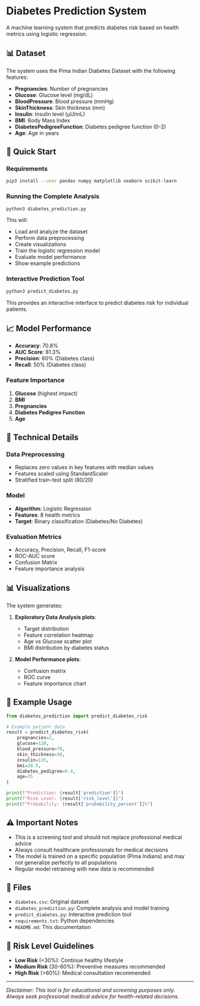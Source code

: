 # Diabetes Prediction System

A machine learning system that predicts diabetes risk based on health metrics using logistic regression.

## 📊 Dataset

The system uses the Pima Indian Diabetes Dataset with the following features:
- **Pregnancies**: Number of pregnancies
- **Glucose**: Glucose level (mg/dL)
- **BloodPressure**: Blood pressure (mmHg)
- **SkinThickness**: Skin thickness (mm)
- **Insulin**: Insulin level (μU/mL)
- **BMI**: Body Mass Index
- **DiabetesPedigreeFunction**: Diabetes pedigree function (0-2)
- **Age**: Age in years

## 🚀 Quick Start

### Requirements
```bash
pip3 install --user pandas numpy matplotlib seaborn scikit-learn
```

### Running the Complete Analysis
```bash
python3 diabetes_prediction.py
```

This will:
- Load and analyze the dataset
- Perform data preprocessing
- Create visualizations
- Train the logistic regression model
- Evaluate model performance
- Show example predictions

### Interactive Prediction Tool
```bash
python3 predict_diabetes.py
```

This provides an interactive interface to predict diabetes risk for individual patients.

## 📈 Model Performance

- **Accuracy**: 70.8%
- **AUC Score**: 81.3%
- **Precision**: 60% (Diabetes class)
- **Recall**: 50% (Diabetes class)

### Feature Importance
1. **Glucose** (highest impact)
2. **BMI**
3. **Pregnancies**
4. **Diabetes Pedigree Function**
5. **Age**

## 🔬 Technical Details

### Data Preprocessing
- Replaces zero values in key features with median values
- Features scaled using StandardScaler
- Stratified train-test split (80/20)

### Model
- **Algorithm**: Logistic Regression
- **Features**: 8 health metrics
- **Target**: Binary classification (Diabetes/No Diabetes)

### Evaluation Metrics
- Accuracy, Precision, Recall, F1-score
- ROC-AUC score
- Confusion Matrix
- Feature importance analysis

## 📊 Visualizations

The system generates:
1. **Exploratory Data Analysis plots**:
   - Target distribution
   - Feature correlation heatmap
   - Age vs Glucose scatter plot
   - BMI distribution by diabetes status

2. **Model Performance plots**:
   - Confusion matrix
   - ROC curve
   - Feature importance chart

## 🎯 Example Usage

```python
from diabetes_prediction import predict_diabetes_risk

# Example patient data
result = predict_diabetes_risk(
    pregnancies=2,
    glucose=120,
    blood_pressure=70,
    skin_thickness=30,
    insulin=135,
    bmi=28.5,
    diabetes_pedigree=0.4,
    age=35
)

print(f"Prediction: {result['prediction']}")
print(f"Risk Level: {result['risk_level']}")
print(f"Probability: {result['probability_percent']}%")
```

## ⚠️ Important Notes

- This is a screening tool and should not replace professional medical advice
- Always consult healthcare professionals for medical decisions
- The model is trained on a specific population (Pima Indians) and may not generalize perfectly to all populations
- Regular model retraining with new data is recommended

## 📁 Files

- `diabetes.csv`: Original dataset
- `diabetes_prediction.py`: Complete analysis and model training
- `predict_diabetes.py`: Interactive prediction tool
- `requirements.txt`: Python dependencies
- `README.md`: This documentation

## 🏥 Risk Level Guidelines

- **Low Risk** (<30%): Continue healthy lifestyle
- **Medium Risk** (30-60%): Preventive measures recommended
- **High Risk** (>60%): Medical consultation recommended

---

*Disclaimer: This tool is for educational and screening purposes only. Always seek professional medical advice for health-related decisions.*
